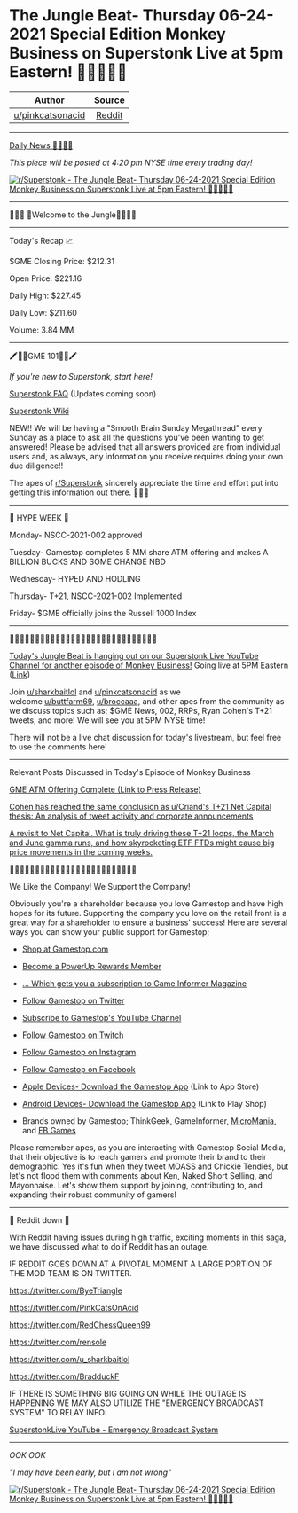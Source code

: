 The Jungle Beat- Thursday 06-24-2021 Special Edition Monkey Business on Superstonk Live at 5pm Eastern! 🦍🍌🚀🚀🚀
==================================================================================================================

| Author       | Source       | 
| :-------------: |:-------------:|
|  [u/pinkcatsonacid](https://www.reddit.com/user/pinkcatsonacid/) | [Reddit](https://www.reddit.com/r/Superstonk/comments/o7951w/the_jungle_beat_thursday_06242021_special_edition/) | 

---

[Daily News 🦍💎🙌🚀](https://www.reddit.com/r/Superstonk/search?q=flair_name%3A%22Daily%20News%20%F0%9F%A6%8D%F0%9F%92%8E%F0%9F%99%8C%F0%9F%9A%80%22&restrict_sr=1)

*This piece will be posted at 4:20 pm NYSE time every trading day!*

[![r/Superstonk - The Jungle Beat- Thursday 06-24-2021 Special Edition Monkey Business on Superstonk Live at 5pm Eastern! 🦍🍌🚀🚀🚀](https://preview.redd.it/mtwpit5bt9771.png?width=1426&format=png&auto=webp&s=1244d2e0fa4fa4d342fda4775162b3c12dcae185)](https://preview.redd.it/mtwpit5bt9771.png?width=1426&format=png&auto=webp&s=1244d2e0fa4fa4d342fda4775162b3c12dcae185)

__________________________________________________________________

🎤🎸🥁 🦍Welcome to the Jungle🦍🥁🎸🎤

__________________________________________________________________

Today's Recap 📈

$GME Closing Price: $212.31

Open Price: $221.16

Daily High: $227.45

Daily Low: $211.60

Volume: 3.84 MM

_____________________________________________________________________

🖍🍎🚌GME 101🚌🍎🖍

*If you're new to Superstonk, start here!*

[Superstonk FAQ](https://www.reddit.com/r/Superstonk/wiki/index/faq#wiki_how_do_i.2C_as_a_retail_investor.2C_stand_a_chance_against_the_hedge_funds.3F) (Updates coming soon)

[Superstonk Wiki](https://www.reddit.com/r/Superstonk/wiki/index)

NEW!! We will be having a "Smooth Brain Sunday Megathread" every Sunday as a place to ask all the questions you've been wanting to get answered! Please be advised that all answers provided are from individual users and, as always, any information you receive requires doing your own due diligence!!

The apes of [r/Superstonk](https://www.reddit.com/r/Superstonk/) sincerely appreciate the time and effort put into getting this information out there. 🦍🤝💪

_______________________________________________________________________________

🎉 HYPE WEEK 🎉

Monday- NSCC-2021-002 approved

Tuesday- Gamestop completes 5 MM share ATM offering and makes A BILLION BUCKS AND SOME CHANGE NBD

Wednesday- HYPED AND HODLING

Thursday- T+21, NSCC-2021-002 Implemented

Friday- $GME officially joins the Russell 1000 Index

_______________________________________________________________________________

🍌🍌🍌🍌🍌🍌🍌🍌🍌🍌🍌🍌🍌🍌🍌🍌🍌🍌🍌🍌🍌🍌🍌🍌🍌🍌🍌🍌🍌

[Today's Jungle Beat is hanging out on our Superstonk Live YouTube Channel for another episode of Monkey Business!](https://www.youtube.com/watch?v=52JbzEuYb8A) Going live at 5PM Eastern ([Link](https://www.youtube.com/watch?v=52JbzEuYb8A))

Join [u/sharkbaitlol](https://www.reddit.com/u/sharkbaitlol/) and [u/pinkcatsonacid](https://www.reddit.com/u/pinkcatsonacid/) as we welcome [u/buttfarm69](https://www.reddit.com/u/buttfarm69/), [u/broccaaa](https://www.reddit.com/u/broccaaa/), and other apes from the community as we discuss topics such as; $GME News, 002, RRPs, Ryan Cohen's T+21 tweets, and more! We will see you at 5PM NYSE time!

There will not be a live chat discussion for today's livestream, but feel free to use the comments here!

_______________________________________________________________________________

Relevant Posts Discussed in Today's Episode of Monkey Business

[GME ATM Offering Complete (Link to Press Release)](https://www.reddit.com/r/Superstonk/comments/o5k6oy/gme_finished_share_offering_of_5000000_shares_of/)

[Cohen has reached the same conclusion as u/Criand's T+21 Net Capital thesis: An analysis of tweet activity and corporate announcements](https://www.reddit.com/r/Superstonk/comments/nycuk4/cohen_has_reached_the_same_conclusion_as_ucriands/?utm_source=share&utm_medium=ios_app&utm_name=iossmf)

[A revisit to Net Capital. What is truly driving these T+21 loops, the March and June gamma runs, and how skyrocketing ETF FTDs might cause big price movements in the coming weeks.](https://www.reddit.com/r/Superstonk/comments/ny2ov4/a_revisit_to_net_capital_what_is_truly_driving/)

🍌🍌🍌🍌🍌🍌🍌🍌🍌🍌🍌🍌🍌🍌🍌🍌🍌🍌🍌🍌🍌🍌🍌🍌🍌

We Like the Company! We Support the Company!

Obviously you're a shareholder because you love Gamestop and have high hopes for its future. Supporting the company you love on the retail front is a great way for a shareholder to ensure a business' success! Here are several ways you can show your public support for Gamestop;

-   [Shop at Gamestop.com](https://www.gamestop.com/)

-   [Become a PowerUp Rewards Member](https://www.gamestop.com/poweruprewards/)

-   [... Which gets you a subscription to Game Informer Magazine](https://www.gameinformer.com/)

-   [Follow Gamestop on Twitter](https://twitter.com/GameStop)

-   [Subscribe to Gamestop's YouTube Channel](https://www.youtube.com/user/gamestopvideo)

-   [Follow Gamestop on Twitch](https://www.twitch.tv/gamestop)

-   [Follow Gamestop on Instagram](https://www.instagram.com/gamestop/?hl=en)

-   [Follow Gamestop on Facebook](https://www.facebook.com/GameStop)

-   [Apple Devices- Download the Gamestop App](https://apps.apple.com/us/app/gamestop/id406033647) (Link to App Store)

-   [Android Devices- Download the Gamestop App](https://play.google.com/store/apps/details?id=com.gamestop.powerup) (Link to Play Shop)

-   Brands owned by Gamestop; ThinkGeek, GameInformer, [MicroMania](https://www.micromania.fr/), and [EB Games](https://www.ebgames.ca/)

Please remember apes, as you are interacting with Gamestop Social Media, that their objective is to reach gamers and promote their brand to their demographic. Yes it's fun when they tweet MOASS and Chickie Tendies, but let's not flood them with comments about Ken, Naked Short Selling, and Mayonnaise. Let's show them support by joining, contributing to, and expanding their robust community of gamers!

______________________________________________________________________________

🚨 Reddit down 🚨

With Reddit having issues during high traffic, exciting moments in this saga, we have discussed what to do if Reddit has an outage.

IF REDDIT GOES DOWN AT A PIVOTAL MOMENT A LARGE PORTION OF THE MOD TEAM IS ON TWITTER.

<https://twitter.com/ByeTriangle>

<https://twitter.com/PinkCatsOnAcid>

<https://twitter.com/RedChessQueen99>

<https://twitter.com/rensole>

<https://twitter.com/u_sharkbaitlol>

<https://twitter.com/BradduckF>

IF THERE IS SOMETHING BIG GOING ON WHILE THE OUTAGE IS HAPPENING WE MAY ALSO UTILIZE THE "EMERGENCY BROADCAST SYSTEM" TO RELAY INFO:

[SuperstonkLive YouTube - Emergency Broadcast System](https://www.youtube.com/channel/UCI4EET9NJPWxUuXGlG6fxPA)

___________________________________________________________________________________

*OOK OOK*

*"I may have been early, but I am not wrong"*

[![r/Superstonk - The Jungle Beat- Thursday 06-24-2021 Special Edition Monkey Business on Superstonk Live at 5pm Eastern! 🦍🍌🚀🚀🚀](https://preview.redd.it/ps5nx0bwz8771.png?width=1600&format=png&auto=webp&s=6b432b9832eb115436f72b5af4eb5c3524fa77c9)](https://preview.redd.it/ps5nx0bwz8771.png?width=1600&format=png&auto=webp&s=6b432b9832eb115436f72b5af4eb5c3524fa77c9)
